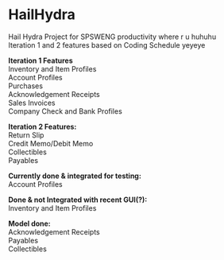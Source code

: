 # HailHydra
Hail Hydra Project for SPSWENG productivity where r u huhuhu <br>
Iteration 1 and 2 features based on Coding Schedule yeyeye <br>

**Iteration 1 Features** <br>
Inventory and Item Profiles <br>
Account Profiles <br>
Purchases <br>
Acknowledgement Receipts <br>
Sales Invoices <br>
Company Check and Bank Profiles <br>

**Iteration 2 Features:** <br>
Return Slip <br>
Credit Memo/Debit Memo <br>
Collectibles <br>
Payables <br>

**Currently done & integrated for testing:** <br>
Account Profiles <br>

**Done & not Integrated with recent GUI(?):** <br>
Inventory and Item Profiles <br>

**Model done:** <br>
Acknowledgement Receipts <br>
Payables <br>
Collectibles <br>

